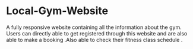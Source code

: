 # Local-Gym-Website


A fully responsive website containing all the information about the gym. Users can directly able to get registered
through this website and are also able to make a booking .Also able to check their fitness class schedule .
